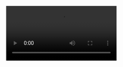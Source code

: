 <video autoplay>
<source src="https://github.com/coliff/coliff/raw/master/oliff-sakura-internet.webm" type="video/webm">
<img src="https://github.com/coliff/coliff/raw/master/oliff-sakura-internet.gif">
</video>
